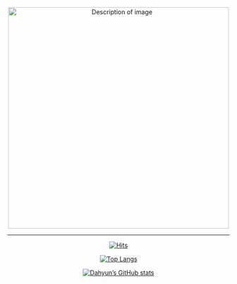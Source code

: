 <div align="center">
  <img src="https://github.com/user-attachments/assets/b9ef2c66-f3ef-41cc-997f-9fca07c8f3c0" alt="Description of image" width="500">
<hr>

[![Hits](https://hits.seeyoufarm.com/api/count/incr/badge.svg?url=https%3A%2F%2Fgithub.com%2Fdaahyunk&&count_bg=%23AFAFAF&title_bg=%23000000&icon=freecodecamp.svg&icon_color=%23FFFFFF&title=dahyun&edge_flat=false)](https://hits.seeyoufarm.com)

[![Top Langs](https://github-readme-stats.vercel.app/api/top-langs/?username=daahyunk&layout=compact&bg_color=000000)](https://github.com/csb1320/github-readme-stats)

[![Dahyun’s GitHub stats](https://github-readme-stats.vercel.app/api?username=daahyunk&include_all_commits=true&show_icons=true&theme=cobalt&bg_color=000000)](https://github.com/daahyunk/github-readme-stats)
</div>


